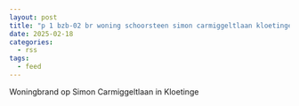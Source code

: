 ```yaml
---
layout: post
title: "p 1 bzb-02 br woning schoorsteen simon carmiggeltlaan kloetinge 194734 194950"
date: 2025-02-18
categories: 
  - rss
tags: 
  - feed
---
```


Woningbrand op Simon Carmiggeltlaan in Kloetinge
